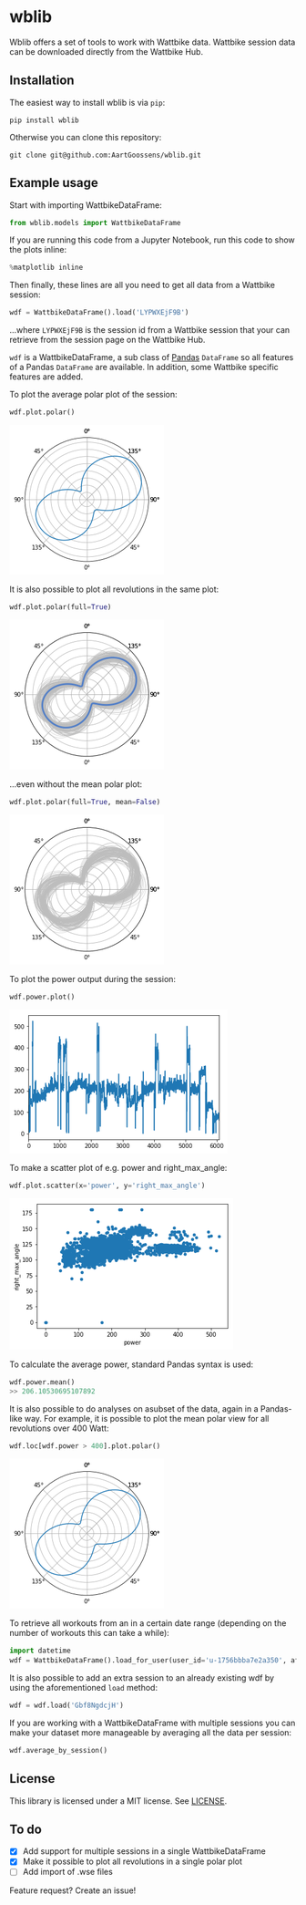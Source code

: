 # wblib

Wblib offers a set of tools to work with Wattbike data. Wattbike session data can be downloaded directly from the Wattbike Hub.

## Installation
The easiest way to install wblib is via `pip`:
```
pip install wblib
```
Otherwise you can clone this repository:
```
git clone git@github.com:AartGoossens/wblib.git
```

## Example usage
Start with importing WattbikeDataFrame:
```python
from wblib.models import WattbikeDataFrame
```

If you are running this code from a Jupyter Notebook, run this code to show the plots inline:
```python
%matplotlib inline
```

Then finally, these lines are all you need to get all data from a Wattbike session:
```python
wdf = WattbikeDataFrame().load('LYPWXEjF9B')
```
...where `LYPWXEjF9B` is the session id from a Wattbike session that your can retrieve from the session page on the Wattbike Hub.

`wdf` is a WattbikeDataFrame, a sub class of [Pandas](http://pandas.pydata.org/) `DataFrame` so all features of a Pandas `DataFrame` are available. In addition, some Wattbike specific features are added.

To plot the average polar plot of the session:
```python
wdf.plot.polar()
```
![Image of polar plot](docs/resources/polar_plot.png)

It is also possible to plot all revolutions in the same plot:
```python
wdf.plot.polar(full=True)
```
![Image of polar plot full](docs/resources/polar_plot_full.png)

...even without the mean polar plot:
```python
wdf.plot.polar(full=True, mean=False)
```
![Image of polar plot full without mean](docs/resources/polar_plot_full_without_mean.png)

To plot the power output during the session:
```python
wdf.power.plot()
```
![Image of power plot](docs/resources/power_plot.png)

To make a scatter plot of e.g. power and right_max_angle:
```python
wdf.plot.scatter(x='power', y='right_max_angle')
```
![Image of scatter polot](docs/resources/scatter_plot.png)

To calculate the average power, standard Pandas syntax is used:
```python
wdf.power.mean()
>> 206.10530695107892
```

It is also possible to do analyses on asubset of the data, again in a Pandas-like way. For example, it is possible to plot the mean polar view for all revolutions over 400 Watt:
```python
wdf.loc[wdf.power > 400].plot.polar()
```
![Image of polar plot over 400 Watt](docs/resources/polar_plot_gt_400.png)

To retrieve all workouts from an in a certain date range (depending on the number of workouts this can take a while):
```python
import datetime
wdf = WattbikeDataFrame().load_for_user(user_id='u-1756bbba7e2a350', after=datetime.datetime(2017, 1, 1), before=datetime.datetime(2017, 3, 1))
```

It is also possible to add an extra session to an already existing wdf by using the aforementioned `load` method:
```python
wdf = wdf.load('Gbf8NgdcjH')
```

If you are working with a WattbikeDataFrame with multiple sessions you can make your dataset more manageable by averaging all the data per session:
```python
wdf.average_by_session()
```

## License
This library is licensed under a MIT license. See [LICENSE](LICENSE).

## To do
- [x] Add support for multiple sessions in a single WattbikeDataFrame
- [x] Make it possible to plot all revolutions in a single polar plot
- [ ] Add import of .wse files

Feature request? Create an issue!
